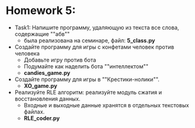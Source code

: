 # Homework 5:

* Task1: Напишите программу, удаляющую из текста все слова, содержащие ""абв""
    - была реализована на семинаре, файл: **5_class.py** 
* Создайте программу для игры с конфетами человек против человека
    - Добавьте игру против бота
    - Подумайте как наделить бота ""интеллектом""
    - **candies_game.py**
* Создайте программу для игры в ""Крестики-нолики"".
    - **XO_game.py**
*  Реализуйте RLE алгоритм: реализуйте модуль сжатия и восстановления данных.
    - Входные и выходные данные хранятся в отдельных текстовых файлах.  
    - **RLE_coder.py**